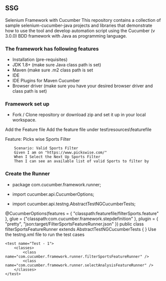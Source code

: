 ## SSG
Selenium Framework with Cucumber
This repository contains a collection of sample selenium-cucumber-java projects and libraries that demonstrate how to use the tool and develop automation script using the Cucumber (v 3.0.0) BDD framework with Java as programming language.

### The framework has following features

- Installation (pre-requisites)
- JDK 1.8+ (make sure Java class path is set)
- Maven (make sure .m2 class path is set
- IDE
- IDE Plugins for Maven Cucumber
- Browser driver (make sure you have your desired browser driver and class path is set)

### Framework set up
- Fork / Clone repository or download zip and set it up in your local workspace.

Add the Feature file
Add the feature file under test\resources\featurefile

Feature: Picks wise Sports Filter

        Scenario: Valid Sports Filter
        Given I am on "https://www.pickswise.com/"
        When I Select the Next Up Sports Filter
        Then I can see an available list of valid Sports to filter by

### Create the Runner
- package com.cucumber.framework.runner;

- import cucumber.api.CucumberOptions;
- import cucumber.api.testng.AbstractTestNGCucumberTests;

@CucumberOptions(features = { "classpath:featurefile/filterSports.feature" }, 
        glue = {"classpath:com.cucumber.framework.stepdefinition" },
        plugin = { "pretty", "json:target/FilterSportsFeatureRunner.json" })
public class filterSportsFeatureRunner extends AbstractTestNGCucumberTests {
}
Use the testng.xml file to run the test cases
<?xml version="1.0" encoding="UTF-8"?>
<!DOCTYPE suite SYSTEM "http://testng.org/testng-1.0.dtd">
<suite name="Suite">

    <test name="Test - 1">
        <classes>
            <class name="com.cucumber.framework.runner.filterSportsFeatureRunner" />
            <class name="com.cucumber.framework.runner.selectAnalysisFeatureRunner" />
        </classes>
    </test>
</suite>
